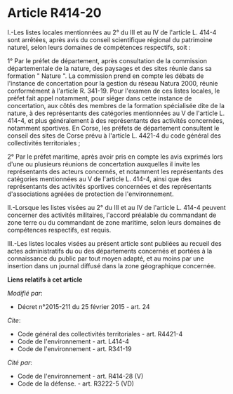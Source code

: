 # Article R414-20

I.-Les listes locales mentionnées au 2° du III et au IV de l'article L. 414-4 sont arrêtées, après avis du conseil
scientifique régional du patrimoine naturel, selon leurs domaines de compétences respectifs, soit : 

1° Par le préfet de département, après consultation de la commission départementale de la nature, des paysages et des sites
réunie dans sa formation " Nature ". La commission prend en compte les débats de l'instance de concertation pour la gestion
du réseau Natura 2000, réunie conformément à l'article R. 341-19. Pour l'examen de ces listes locales, le préfet fait appel
notamment, pour siéger dans cette instance de concertation, aux côtés des membres de la formation spécialisée dite de la
nature, à des représentants des catégories mentionnées au V de l'article L. 414-4, et plus généralement à des représentants
des activités concernées, notamment sportives. En Corse, les préfets de département consultent le conseil des sites de Corse
prévu à l'article L. 4421-4 du code général des collectivités territoriales ; 

2° Par le préfet maritime, après avoir pris en compte les avis exprimés lors d'une ou plusieurs réunions de concertation
auxquelles il invite les représentants des acteurs concernés, et notamment les représentants des catégories mentionnées au V
de l'article L. 414-4, ainsi que des représentants des activités sportives concernées et des représentants d'associations
agréées de protection de l'environnement. 

II.-Lorsque les listes visées au 2° du III et au IV de l'article L. 414-4 peuvent concerner des activités militaires,
l'accord préalable du commandant de zone terre ou du commandant de zone maritime, selon leurs domaines de compétences
respectifs, est requis. 

III.-Les listes locales visées au présent article sont publiées au recueil des actes administratifs du ou des départements
concernés et portées à la connaissance du public par tout moyen adapté, et au moins par une insertion dans un journal diffusé
dans la zone géographique concernée.

**Liens relatifs à cet article**

_Modifié par_:

  - Décret n°2015-211 du 25 février 2015 - art. 24

_Cite_:

  - Code général des collectivités territoriales - art. R4421-4
  - Code de l'environnement - art. L414-4
  - Code de l'environnement - art. R341-19

_Cité par_:

  - Code de l'environnement - art. R414-28 (V)
  - Code de la défense. - art. R3222-5 (VD)

